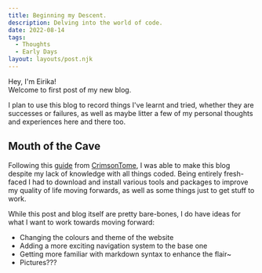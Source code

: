 ```yaml
---
title: Beginning my Descent.
description: Delving into the world of code.
date: 2022-08-14
tags:
  - Thoughts 
  - Early Days
layout: layouts/post.njk
---
```

Hey, I'm Eirika! <br>
Welcome to first post of my new blog. 

I plan to use this blog to record things I've learnt and tried, whether they are successes or failures, as well as maybe litter a few of my personal thoughts and experiences here and there too. 


## Mouth of the Cave

Following this [guide](https://blog.crimsontome.com/posts/making-your-own-blog/ "Making your own blog") from [CrimsonTome](https://github.com/CrimsonTome "CrimsonTome"), I was able to make this blog despite my lack of knowledge with all things coded. Being entirely fresh-faced I had to download and install various tools and packages to improve my quality of life moving forwards, as well as some things just to get stuff to work. 

While this post and blog itself are pretty bare-bones, I do have ideas for what I want to work towards moving forward:
- Changing the colours and theme of the website
- Adding a more exciting navigation system to the base one
- Getting more familiar with markdown syntax to enhance the flair~
- Pictures???


